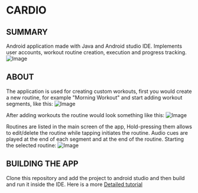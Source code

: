 # CARDIO

## SUMMARY
Android application made with Java and Android studio IDE. Implements user accounts, workout routine creation, execution and progress tracking.
![Image](https://imgur.com/a/JoK6TYA)

## ABOUT
The application is used for creating custom workouts, first you would create a new routine, for example "Morning Workout" and start adding workout segments, like this:
![Image](https://imgur.com/a/EKUhJf5)

After adding workouts the routine would look something like this: 
![Image](https://imgur.com/a/B1f3pWO)

Routines are listed in the main screen of the app, Hold-pressing them allows to edit/delete the routine while tapping initiates the routine. Audio cues are played at the end of each segment and at the end of the routine. Starting the selected routine: 
![Image](https://imgur.com/a/5M5HCSN)

## BUILDING THE APP
Clone this repository and add the project to android studio and then build and run it inside the IDE. Here is a more [Detailed tutorial](https://developer.android.com/studio/run)

